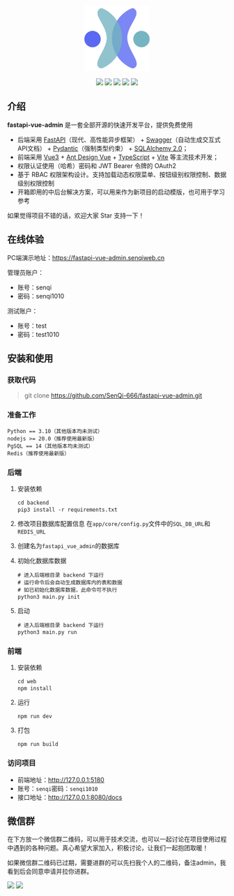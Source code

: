 <div align="center">
  <p align="center">
    <img src="web/public/logo.png" height="150" alt="logo"/>
  </p>
  <p align="center">
    <a href="https://gitee.com/senqi666/fastapi-vue-admin"><img src="https://gitee.com/senqi666/fastapi-vue-admin/badge/star.svg?theme=dark"></a>
    <a href="https://github.com/SenQi-666/fastapi-vue-admin"><img src="https://img.shields.io/github/stars/SenQi-666/fastapi-vue-admin?style=social"></a>
    <a href="https://gitee.com/senqi666/fastapi-vue-admin/blob/master/LICENSE"><img src="https://img.shields.io/badge/License-MIT-orange"></a>
    <img src="https://img.shields.io/badge/Python-≥3.10-blue">
    <img src="https://img.shields.io/badge/NodeJS-≥20.0-blue">
  </p>
</div>

## 介绍

<b>fastapi-vue-admin</b> 是一套全部开源的快速开发平台，提供免费使用

- 后端采用 <a href="https://fastapi.tiangolo.com/zh/">FastAPI</a>（现代、高性能异步框架） + <a href="https://swagger.io/docs/specification/about/">Swagger</a>（自动生成交互式API文档） + <a href="https://docs.pydantic.dev/2.5/">Pydantic</a>（强制类型约束） + <a href="https://docs.sqlalchemy.org/en/20/">SQLAlchemy 2.0</a>；
- 前端采用 <a href="https://cn.vuejs.org/guide/introduction.html">Vue3</a> + <a href="https://antdv.com/docs/vue/introduce-cn">Ant Design Vue</a> + <a href="https://www.typescriptlang.org/">TypeScript</a> + <a href="https://vitejs.dev/">Vite</a> 等主流技术开发；
- 权限认证使用（哈希）密码和 JWT Bearer 令牌的 OAuth2
- 基于 RBAC 权限架构设计。支持加载动态权限菜单、按钮级别权限控制、数据级别权限控制
- 开箱即用的中后台解决方案，可以用来作为新项目的启动模版，也可用于学习参考

如果觉得项目不错的话，欢迎大家 Star 支持一下！

## 在线体验

PC端演示地址：https://fastapi-vue-admin.senqiweb.cn

管理员账户：

- 账号：senqi
- 密码：senqi1010

测试账户：

- 账号：test
- 密码：test1010

## 安装和使用

### 获取代码

> git clone https://github.com/SenQi-666/fastapi-vue-admin.git

### 准备工作

```
Python == 3.10（其他版本均未测试）
nodejs >= 20.0（推荐使用最新版）
PgSQL == 14（其他版本均未测试）
Redis（推荐使用最新版）
```

### 后端

1. 安装依赖
   
   ```shell
   cd backend
   pip3 install -r requirements.txt
   ```

2. 修改项目数据库配置信息
   在`app/core/config.py`文件中的`SQL_DB_URL`和`REDIS_URL`

3. 创建名为`fastapi_vue_admin`的数据库

4. 初始化数据库数据
   
   ```shell
   # 进入后端根目录 backend 下运行
   # 运行命令后会自动生成数据库内的表和数据
   # 如已初始化数据库数据，此命令可不执行
   python3 main.py init
   ```

5. 启动
   
   ```shell
   # 进入后端根目录 backend 下运行
   python3 main.py run
   ```

### 前端

1. 安装依赖
   
   ```shell
   cd web
   npm install
   ```

2. 运行
   
   ```shell
   npm run dev
   ```

3. 打包
   
   ```shell
   npm run build
   ```

### 访问项目

- 前端地址：http://127.0.0.1:5180
- 账号：`senqi`密码：`senqi1010`
- 接口地址：http://127.0.0.1:8080/docs

## 微信群

在下方放一个微信群二维码，可以用于技术交流，也可以一起讨论在项目使用过程中遇到的各种问题。真心希望大家加入，积极讨论，让我们一起抱团取暖！

如果微信群二维码已过期，需要进群的可以先扫我个人的二维码，备注admin，我看到后会同意申请并拉你进群。

![](https://mp-imgs.senqiweb.cn/project/images/fv_group_qrcode.jpg)
![](https://mp-imgs.senqiweb.cn/project/images/wechat.jpg)
